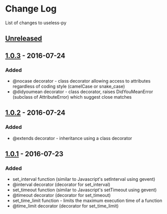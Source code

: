 # Change Log
List of changes to useless-py

## [Unreleased]

## [1.0.3] - 2016-07-24
### Added
- @nocase decorator - class decorator allowing access to attributes regardless of coding style (camelCase or snake_case)
- @didyoumean decorator - class decorator, raises DidYouMeanError (subclass of AttributeError) which suggest close matches

## [1.0.2] - 2016-07-24
### Added
- @extends decorator - inheritance using a class decorator

## [1.0.1] - 2016-07-23
### Added
- set_interval function (similar to Javascript's setInterval using gevent)
- @interval decorator (decorator for set_interval)
- set_timeout function (similar to Javascript's setTimeout using gevent)
- @timeout decorator (decorator for set_timeout)
- set_time_limit function - limits the maximum execution time of a function
- @time_limit decorator (decorator for set_time_limit)

[Unreleased]: https://github.com/Code-ReaQtor/useless-py/compare/v1.0.3...master
[1.0.3]: https://github.com/Code-ReaQtor/useless-py/releases/tag/1.0.3
[1.0.2]: https://github.com/Code-ReaQtor/useless-py/releases/tag/1.0.2
[1.0.1]: https://github.com/Code-ReaQtor/useless-py/releases/tag/1.0.1
